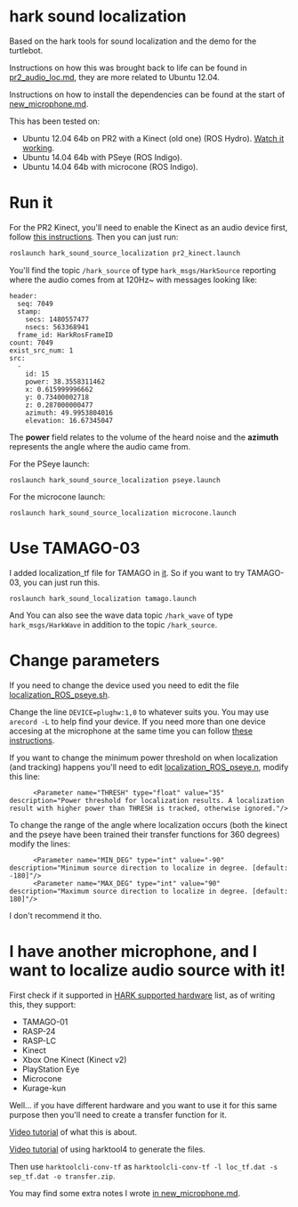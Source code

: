 # hark sound localization

Based on the hark tools for sound localization and the demo for the turtlebot.

Instructions on how this was brought back to life can be found in [pr2_audio_loc.md](pr2_audio_loc.md), they are more related to Ubuntu 12.04.

Instructions on how to install the dependencies can be found at the start of [new_microphone.md](new_microphone.md).

This has been tested on:

* Ubuntu 12.04 64b on PR2 with a Kinect (old one) (ROS Hydro). [Watch it working](https://www.youtube.com/watch?v=B7THEridi7A).
* Ubuntu 14.04 64b with PSeye (ROS Indigo).
* Ubuntu 14.04 64b with microcone (ROS Indigo).

# Run it

For the PR2 Kinect, you'll need to enable the Kinect as an audio device first, follow [this instructions](pr2_kinect_audio.md). Then you can just run:

```bash
roslaunch hark_sound_source_localization pr2_kinect.launch
```

You'll find the topic `/hark_source` of type `hark_msgs/HarkSource` reporting where the audio comes from at 120Hz~ with messages looking like:

```
header: 
  seq: 7049
  stamp: 
    secs: 1480557477
    nsecs: 563368941
  frame_id: HarkRosFrameID
count: 7049
exist_src_num: 1
src: 
  - 
    id: 15
    power: 38.3558311462
    x: 0.615999996662
    y: 0.73400002718
    z: 0.287000000477
    azimuth: 49.9953804016
    elevation: 16.67345047
```

The **power** field relates to the volume of the heard noise and the **azimuth** represents the angle where 
the audio came from.

For the PSeye launch:

```
roslaunch hark_sound_source_localization pseye.launch 
```

For the microcone launch:

```
roslaunch hark_sound_source_localization microcone.launch
```

# Use TAMAGO-03
I added localization_tf file for TAMAGO in [it](https://github.com/nakaotatsuya/hark_sound_localization/tree/master/hark_sound_source_localization/networks/TF).
So if you want to try TAMAGO-03, you can just run this.
```
roslaunch hark_sound_localization tamago.launch
```

And You can also see the wave data topic `/hark_wave` of type `hark_msgs/HarkWave` in addition to the topic `/hark_source`.


# Change parameters

If you need to change the device used you need to edit the file [localization_ROS_pseye.sh](hark_sound_source_localization/nodes/localization_ROS_pseye.sh).

Change the line `DEVICE=plughw:1,0` to whatever suits you. You may use `arecord -L` to help find your device. If you need more than one device accesing at the microphone at the same time you can follow [these instructions](https://gist.github.com/awesomebytes/924493bcdb358f5e71fdff93c2896730#to-let-more-than-one-software-access-to-the-microphone).


If you want to change the minimum power threshold on when localization (and tracking) happens you'll need to edit [localization_ROS_pseye.n](hark_sound_source_localization/networks/localization_ROS_pseye.n), modify this line:

```
      <Parameter name="THRESH" type="float" value="35" description="Power threshold for localization results. A localization result with higher power than THRESH is tracked, otherwise ignored."/>
```

To change the range of the angle where localization occurs (both the kinect and the pseye have been 
trained their transfer functions for 360 degrees) modify the lines:

```
      <Parameter name="MIN_DEG" type="int" value="-90" description="Minimum source direction to localize in degree. [default: -180]"/>
      <Parameter name="MAX_DEG" type="int" value="90" description="Maximum source direction to localize in degree. [default: 180]"/>
```

I don't recommend it tho.

# I have another microphone, and I want to localize audio source with it!

First check if it supported in [HARK supported hardware](http://www.hark.jp/wiki.cgi?page=SupportedHardware) list, as of writing this, they support:

* TAMAGO-01
* RASP-24
* RASP-LC
* Kinect
* Xbox One Kinect (Kinect v2)
* PlayStation Eye
* Microcone
* Kurage-kun

Well... if you have different hardware and you want to
use it for this same purpose then you'll need to create a transfer function for it.

[Video tutorial](https://www.youtube.com/watch?v=9v5RUOrkyhw) of what this is about.

[Video tutorial](https://www.youtube.com/watch?v=_Tpn94mPtj4) of using harktool4 to generate the files.

Then use `harktoolcli-conv-tf` as `harktoolcli-conv-tf -l loc_tf.dat -s sep_tf.dat -o transfer.zip`.

You may find some extra notes I wrote [in new_microphone.md](new_microphone.md).

